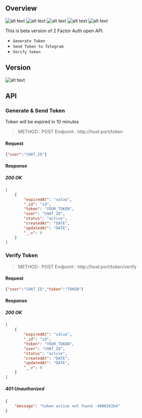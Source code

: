 ## Overview
![alt text](https://img.shields.io/badge/mongoose-5.9-blue)
![alt text](https://img.shields.io/badge/mongoDB-4.2-yellow)
![alt text](https://img.shields.io/badge/express-4.17-green)
![alt text](https://img.shields.io/badge/nodetelegrambotapi-0.1-red)
![alt text](https://img.shields.io/badge/momentjs-2.24-green)

This is beta version of 2 Factor Auth open API. 

* `Generate Token` 
* `Send Token to Telegram`
* `Verify token`


## Version

![alt text](https://img.shields.io/badge/ver-0.1-blue)

## API
### Generate & Send Token

Token will be expired in 10 minutes

> METHOD : POST
> Endpoint : http://host:port/token
#### Request
```json
{"user":"CHAT_ID"}
```
#### Response
##### 200 OK
```json
[
    {
        "expiredAt": "value",
        "_id": "id",
        "token": "YOUR_TOKEN",
        "user": "CHAT_ID",
        "status": "active",
        "createdAt": "DATE",
        "updatedAt": "DATE",
        "__v": 0
    }
]
```

### Verify Token
> METHOD : POST
> Endpoint : http://host:port/token/verify
#### Request
```json
{"user":"CHAT_ID","token":"TOKEN"}
```
#### Response
##### 200 OK
```json
[
    {
        "expiredAt": "value",
        "_id": "id",
        "token": "YOUR_TOKEN",
        "user": "CHAT_ID",
        "status": "active",
        "createdAt": "DATE",
        "updatedAt": "DATE",
        "__v": 0
    }
]
```
##### 401 Unauthorized
```json
{
    "message": "token active not found -400016164"
}
```
